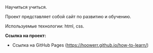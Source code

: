 Научиться учиться.

Проект представляет собой сайт по развитию и обучению.

Используемые технологии: html, css.


**Ссылка на проект:**

* Ссылка на GitHub Pages (https://hoowerr.github.io/how-to-learn/)
